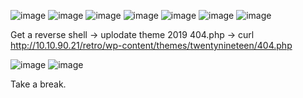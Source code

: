 ![image](https://github.com/user-attachments/assets/da8ddb39-4cc0-4e98-ae5e-0fccf74a7c0e)
![image](https://github.com/user-attachments/assets/6a818684-ed58-4eaa-b7f2-b89405fd9162)
![image](https://github.com/user-attachments/assets/9bc9d77d-0f5b-4b89-a1c9-c574042a6e0a)
![image](https://github.com/user-attachments/assets/99fc27aa-1c94-4c5c-81f8-5740fc653015)
![image](https://github.com/user-attachments/assets/bad848de-b495-45ef-b521-a27723073167)
![image](https://github.com/user-attachments/assets/76e5ac13-e722-4aad-97e5-3cb0ca1c49d3)
![image](https://github.com/user-attachments/assets/099f433d-305b-4f8f-974c-03377d467679)

Get a reverse shell -> uplodate theme 2019 404.php -> curl http://10.10.90.21/retro/wp-content/themes/twentynineteen/404.php

![image](https://github.com/user-attachments/assets/86328a83-2a4f-4bdf-8a0f-254084032a28)
![image](https://github.com/user-attachments/assets/ea6213dd-040d-4c70-b84e-5cb6ec505388)


Take a break.



